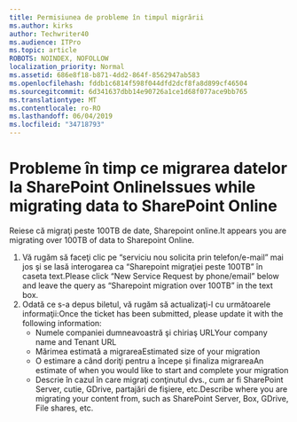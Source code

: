 ```yaml
---
title: Permisiunea de probleme în timpul migrării
ms.author: kirks
author: Techwriter40
ms.audience: ITPro
ms.topic: article
ROBOTS: NOINDEX, NOFOLLOW
localization_priority: Normal
ms.assetid: 686e8f18-b871-4dd2-864f-8562947ab583
ms.openlocfilehash: fddb1c6814f598f044dfd2dcf8fa8d899cf46504
ms.sourcegitcommit: 6d341637dbb14e90726a1ce1d68f077ace9bb765
ms.translationtype: MT
ms.contentlocale: ro-RO
ms.lasthandoff: 06/04/2019
ms.locfileid: "34718793"
---
```

# <a name="issues-while-migrating-data-to-sharepoint-online"></a><span data-ttu-id="d90ab-102">Probleme în timp ce migrarea datelor la SharePoint Online</span><span class="sxs-lookup"><span data-stu-id="d90ab-102">Issues while migrating data to SharePoint Online</span></span>

<p><span data-ttu-id="d90ab-103">Reiese că migraţi peste 100TB de date, Sharepoint online.</span><span class="sxs-lookup"><span data-stu-id="d90ab-103">It appears you are migrating over 100TB of data to Sharepoint Online.</span></span></p> <ol> <li><span data-ttu-id="d90ab-104">Vă rugăm să faceţi clic pe &ldquo;serviciu nou solicita prin telefon/e-mail&rdquo; mai jos şi se lasă interogarea ca &ldquo;Sharepoint migraţiei peste 100TB&rdquo; în caseta text.</span><span class="sxs-lookup"><span data-stu-id="d90ab-104">Please click &ldquo;New Service Request by phone/email&rdquo; below and leave the query as &ldquo;Sharepoint migration over 100TB&rdquo; in the text box.</span></span></li> <li><span data-ttu-id="d90ab-105">Odată ce s-a depus biletul, vă rugăm să actualizaţi-l cu următoarele informaţii:</span><span class="sxs-lookup"><span data-stu-id="d90ab-105">Once the ticket has been submitted, please update it with the following information:</span></span> <ul> <li><span data-ttu-id="d90ab-106">Numele companiei dumneavoastră şi chiriaş URL</span><span class="sxs-lookup"><span data-stu-id="d90ab-106">Your company name and Tenant URL</span></span></li> <li><span data-ttu-id="d90ab-107">Mărimea estimată a migrarea</span><span class="sxs-lookup"><span data-stu-id="d90ab-107">Estimated size of your migration</span></span></li> <li><span data-ttu-id="d90ab-108">O estimare a când doriţi pentru a începe și finaliza migrarea</span><span class="sxs-lookup"><span data-stu-id="d90ab-108">An estimate of when you would like to start and complete your migration</span></span></li> <li><span data-ttu-id="d90ab-109">Descrie în cazul în care migraţi conţinutul dvs., cum ar fi SharePoint Server, cutie, GDrive, partajări de fişiere, etc.</span><span class="sxs-lookup"><span data-stu-id="d90ab-109">Describe where you are migrating your content from, such as SharePoint Server, Box, GDrive, File shares, etc.</span></span></li> </ul> </li> </ol>


  

